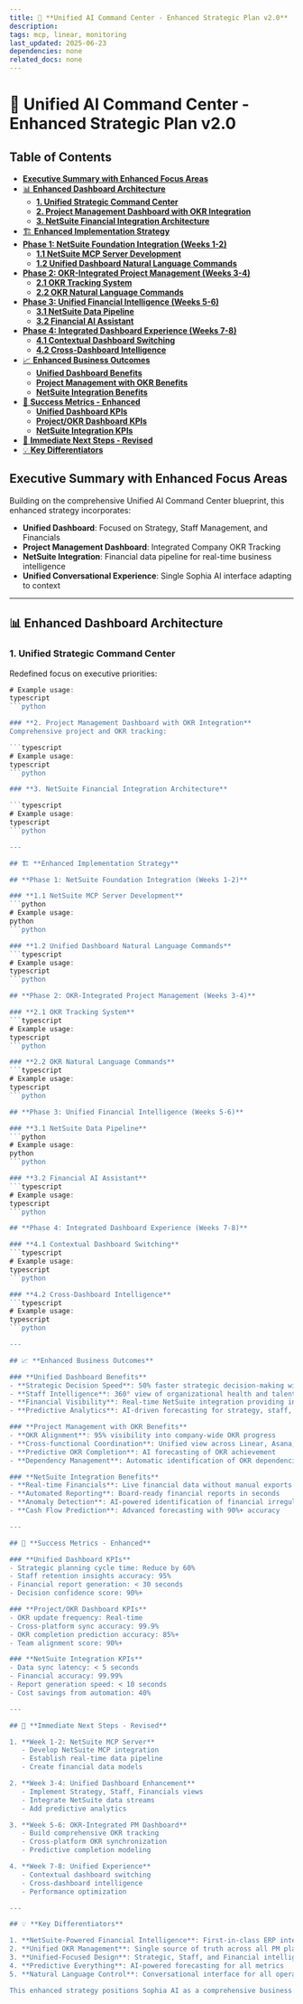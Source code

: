 ```yaml
---
title: 🎯 **Unified AI Command Center - Enhanced Strategic Plan v2.0**
description: 
tags: mcp, linear, monitoring
last_updated: 2025-06-23
dependencies: none
related_docs: none
---
```


# 🎯 **Unified AI Command Center - Enhanced Strategic Plan v2.0**


## Table of Contents

- [**Executive Summary with Enhanced Focus Areas**](#**executive-summary-with-enhanced-focus-areas**)
- [📊 **Enhanced Dashboard Architecture**](#📊-**enhanced-dashboard-architecture**)
  - [**1. Unified Strategic Command Center**](#**1.-ceo-strategic-command-center**)
  - [**2. Project Management Dashboard with OKR Integration**](#**2.-project-management-dashboard-with-okr-integration**)
  - [**3. NetSuite Financial Integration Architecture**](#**3.-netsuite-financial-integration-architecture**)
- [🏗️ **Enhanced Implementation Strategy**](#🏗️-**enhanced-implementation-strategy**)
- [**Phase 1: NetSuite Foundation Integration (Weeks 1-2)**](#**phase-1:-netsuite-foundation-integration-(weeks-1-2)**)
  - [**1.1 NetSuite MCP Server Development**](#**1.1-netsuite-mcp-server-development**)
  - [**1.2 Unified Dashboard Natural Language Commands**](#**1.2-ceo-dashboard-natural-language-commands**)
- [**Phase 2: OKR-Integrated Project Management (Weeks 3-4)**](#**phase-2:-okr-integrated-project-management-(weeks-3-4)**)
  - [**2.1 OKR Tracking System**](#**2.1-okr-tracking-system**)
  - [**2.2 OKR Natural Language Commands**](#**2.2-okr-natural-language-commands**)
- [**Phase 3: Unified Financial Intelligence (Weeks 5-6)**](#**phase-3:-unified-financial-intelligence-(weeks-5-6)**)
  - [**3.1 NetSuite Data Pipeline**](#**3.1-netsuite-data-pipeline**)
  - [**3.2 Financial AI Assistant**](#**3.2-financial-ai-assistant**)
- [**Phase 4: Integrated Dashboard Experience (Weeks 7-8)**](#**phase-4:-integrated-dashboard-experience-(weeks-7-8)**)
  - [**4.1 Contextual Dashboard Switching**](#**4.1-contextual-dashboard-switching**)
  - [**4.2 Cross-Dashboard Intelligence**](#**4.2-cross-dashboard-intelligence**)
- [📈 **Enhanced Business Outcomes**](#📈-**enhanced-business-outcomes**)
  - [**Unified Dashboard Benefits**](#**ceo-dashboard-benefits**)
  - [**Project Management with OKR Benefits**](#**project-management-with-okr-benefits**)
  - [**NetSuite Integration Benefits**](#**netsuite-integration-benefits**)
- [🎯 **Success Metrics - Enhanced**](#🎯-**success-metrics---enhanced**)
  - [**Unified Dashboard KPIs**](#**ceo-dashboard-kpis**)
  - [**Project/OKR Dashboard KPIs**](#**project-okr-dashboard-kpis**)
  - [**NetSuite Integration KPIs**](#**netsuite-integration-kpis**)
- [🚀 **Immediate Next Steps - Revised**](#🚀-**immediate-next-steps---revised**)
- [💡 **Key Differentiators**](#💡-**key-differentiators**)

## **Executive Summary with Enhanced Focus Areas**

Building on the comprehensive Unified AI Command Center blueprint, this enhanced strategy incorporates:
- **Unified Dashboard**: Focused on Strategy, Staff Management, and Financials
- **Project Management Dashboard**: Integrated Company OKR Tracking
- **NetSuite Integration**: Financial data pipeline for real-time business intelligence
- **Unified Conversational Experience**: Single Sophia AI interface adapting to context

---

## 📊 **Enhanced Dashboard Architecture**

### **1. Unified Strategic Command Center**
Redefined focus on executive priorities:

```typescript
# Example usage:
typescript
```python

### **2. Project Management Dashboard with OKR Integration**
Comprehensive project and OKR tracking:

```typescript
# Example usage:
typescript
```python

### **3. NetSuite Financial Integration Architecture**

```typescript
# Example usage:
typescript
```python

---

## 🏗️ **Enhanced Implementation Strategy**

## **Phase 1: NetSuite Foundation Integration (Weeks 1-2)**

### **1.1 NetSuite MCP Server Development**
```python
# Example usage:
python
```python

### **1.2 Unified Dashboard Natural Language Commands**
```typescript
# Example usage:
typescript
```python

## **Phase 2: OKR-Integrated Project Management (Weeks 3-4)**

### **2.1 OKR Tracking System**
```typescript
# Example usage:
typescript
```python

### **2.2 OKR Natural Language Commands**
```typescript
# Example usage:
typescript
```python

## **Phase 3: Unified Financial Intelligence (Weeks 5-6)**

### **3.1 NetSuite Data Pipeline**
```python
# Example usage:
python
```python

### **3.2 Financial AI Assistant**
```typescript
# Example usage:
typescript
```python

## **Phase 4: Integrated Dashboard Experience (Weeks 7-8)**

### **4.1 Contextual Dashboard Switching**
```typescript
# Example usage:
typescript
```python

### **4.2 Cross-Dashboard Intelligence**
```typescript
# Example usage:
typescript
```python

---

## 📈 **Enhanced Business Outcomes**

### **Unified Dashboard Benefits**
- **Strategic Decision Speed**: 50% faster strategic decision-making with AI-powered insights
- **Staff Intelligence**: 360° view of organizational health and talent metrics
- **Financial Visibility**: Real-time NetSuite integration providing instant financial insights
- **Predictive Analytics**: AI-driven forecasting for strategy, staff, and financials

### **Project Management with OKR Benefits**
- **OKR Alignment**: 95% visibility into company-wide OKR progress
- **Cross-functional Coordination**: Unified view across Linear, Asana, Notion
- **Predictive OKR Completion**: AI forecasting of OKR achievement
- **Dependency Management**: Automatic identification of OKR dependencies and blockers

### **NetSuite Integration Benefits**
- **Real-time Financials**: Live financial data without manual exports
- **Automated Reporting**: Board-ready financial reports in seconds
- **Anomaly Detection**: AI-powered identification of financial irregularities
- **Cash Flow Prediction**: Advanced forecasting with 90%+ accuracy

---

## 🎯 **Success Metrics - Enhanced**

### **Unified Dashboard KPIs**
- Strategic planning cycle time: Reduce by 60%
- Staff retention insights accuracy: 95%
- Financial report generation: < 30 seconds
- Decision confidence score: 90%+

### **Project/OKR Dashboard KPIs**
- OKR update frequency: Real-time
- Cross-platform sync accuracy: 99.9%
- OKR completion prediction accuracy: 85%+
- Team alignment score: 90%+

### **NetSuite Integration KPIs**
- Data sync latency: < 5 seconds
- Financial accuracy: 99.99%
- Report generation speed: < 10 seconds
- Cost savings from automation: 40%

---

## 🚀 **Immediate Next Steps - Revised**

1. **Week 1-2: NetSuite MCP Server**
   - Develop NetSuite MCP integration
   - Establish real-time data pipeline
   - Create financial data models

2. **Week 3-4: Unified Dashboard Enhancement**
   - Implement Strategy, Staff, Financials views
   - Integrate NetSuite data streams
   - Add predictive analytics

3. **Week 5-6: OKR-Integrated PM Dashboard**
   - Build comprehensive OKR tracking
   - Cross-platform OKR synchronization
   - Predictive completion modeling

4. **Week 7-8: Unified Experience**
   - Contextual dashboard switching
   - Cross-dashboard intelligence
   - Performance optimization

---

## 💡 **Key Differentiators**

1. **NetSuite-Powered Financial Intelligence**: First-in-class ERP integration with AI
2. **Unified OKR Management**: Single source of truth across all PM platforms
3. **Unified-Focused Design**: Strategic, Staff, and Financial intelligence in one view
4. **Predictive Everything**: AI-powered forecasting for all metrics
5. **Natural Language Control**: Conversational interface for all operations

This enhanced strategy positions Sophia AI as a comprehensive business intelligence platform that seamlessly integrates financial data (NetSuite), strategic planning, staff management, and project/OKR tracking through a unified conversational interface.
